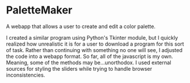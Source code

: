 # PaletteMaker
A webapp that allows a user to create and edit a color palette.

I created a similar program using Python's Tkinter module, but I quickly realized how unrealistic it is for a user to download a program for this sort of task.
Rather than continuing with something no one will see, I adjusted the code into a webapp format. So far, all of the javascript is my own. Meaning, some of the methods may be...unorthodox.
I used external sources for styling the sliders while trying to handle browser inconsistencies. 
